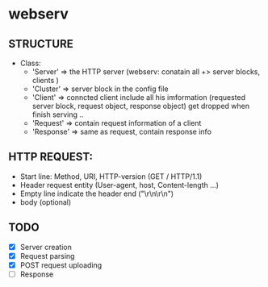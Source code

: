# webserv

## STRUCTURE
- Class:
    + 'Server' => the HTTP server (webserv: conatain all +> server blocks, clients )
    + 'Cluster' => server block in the config file
    + 'Client' => conncted client include all his imformation (requested server block, request object, response object) get dropped when finish serving ..
    + 'Request' => contain request information of a client
    + 'Response' => same as request, contain response info

## HTTP REQUEST:
- Start line: Method, URI, HTTP-version (GET / HTTP/1.1)
- Header request entity (User-agent, host, Content-length ...)
- Empty line indicate the header end ("\r\n\r\n")
- body (optional)

## TODO

- [x] Server creation
- [x] Request parsing
- [x] POST request uploading
- [ ] Response
